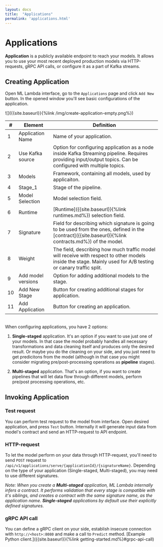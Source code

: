 ```yaml
---
layout: docs
title:  "Applications"
permalink: 'applications.html'
---
```


# Applications 

__Application__ is a publicly available endpoint to reach your models. It allows you to use your most recent deployed production models via HTTP-requests, gRPC API calls, or configure it as a part of Kafka streams. 

## Creating Application

Open ML Lambda interface, go to the `Applications` page and click `Add New` button. In the opened window you'll see basic configurations of the application. 

![]({{site.baseurl}}{%link /img/create-application-empty.png%})

| # | Element | Definition |
| - | ------- | ---------- |
| 1 |Application Name | Name of your application. |
| 2 | Use Kafka source | Option for configuring application as a node inside Kafka Streaming pipeline. Requires providing input/output topics. Can be configured with multiple topics. |
| 3 | Models | Framework, containing all models, used by applicaiton. |
| 4 | Stage_1 | Stage of the pipeline. |
| 5 | Model Selection | Model selection field. |
| 6 | Runtime | [Runtime]({{site.baseurl}}{%link runtimes.md%}) selection field. |
| 7 | Signature | Field for describing which signature is going to be used from the ones, defined in the [contract]({{site.baseurl}}{%link contracts.md%}) of the model. |
| 8 | Weight | The field, describing how much traffic model will receive with respect to other models inside the stage. Mainly used for A/B testing or canary traffic split. |
| 9 | Add model versions | Option for adding additional models to the stage. |
| 10 | Add New Stage | Button for creating additional stages for application. |
| 11 | Add Application | Button for creating an application. |

<br>
When configuring applications, you have 2 options:

1. __Single-staged__ application. It's an option if you want to use just one of your models. In that case the model probably handles all necessary transformations and data cleaning itself and produces only the desired result. Or maybe you do the cleaning on your side, and you just need to get predicitons from the model (although in that case you might consider migrating pre/post-processing operations as __pipeline__ stages). 

2. __Multi-staged__ application. That's an option, if you want to create pipelines that will let data flow through different models, perform pre/post processing operations, etc.

## Invoking Application

### Test request

You can perform test request to the model from interface. Open desired application, and press `Test` button. Internally it will generate input data from model's contract and send an HTTP-request to API endpoint. 

### HTTP-request

To let the model perform on your data through HTTP-request, you'll need to send `POST` request to `/api/v1/applications/serve/{applicationId}/{signatureName}`. Depending on the type of your application (Single-staged, Multi-staged), you may need to use different signatures. 

_Note: When you create a __Multi-staged__ application, ML Lambda internally infers a contract. It performs validation that every stage is compatible with it's siblings, and creates a contract with the same signature name, as the application name. __Single-staged__ applications by default use their explicitly defined signatures._

### gRPC API call

You can define a gRPC client on your side, establish insecure connection with `http://<host>:8080` and make a call to `Predict` method. [Example Python client.]({{site.baseurl}}{%link getting-started.md%}#grpc-api-call)

